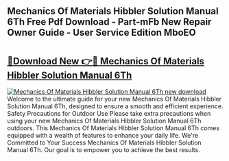## Mechanics Of Materials Hibbler Solution Manual 6Th Free Pdf Download - Part-mFb New Repair Owner Guide - User Service Edition MboEO

# <h2><a href="http://bc64382.oget.top/?id=Mechanics+Of+Materials+Hibbler+Solution+Manual+6Th">🔗Download New 👉🔴 Mechanics Of Materials Hibbler Solution Manual 6Th</a></h2>

[![Mechanics Of Materials Hibbler Solution Manual 6Th new download](https://i.imgur.com/5g1atiW.png)](http://bc64382.oget.top/?id=Mechanics+Of+Materials+Hibbler+Solution+Manual+6Th)
Welcome to the ultimate guide for your new Mechanics Of Materials Hibbler Solution Manual 6Th, designed to ensure a smooth and efficient experience. Safety Precautions for Outdoor Use Please take extra precautions when using your new Mechanics Of Materials Hibbler Solution Manual 6Th outdoors. This Mechanics Of Materials Hibbler Solution Manual 6Th comes equipped with a wealth of features to enhance your daily life. We're Committed to Your Success Mechanics Of Materials Hibbler Solution Manual 6Th. Our goal is to empower you to achieve the best results.
